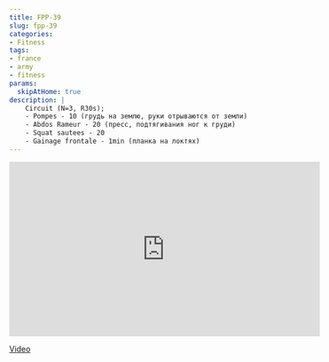 ```yaml
---
title: FPP-39
slug: fpp-39
categories:
- Fitness
tags:
- france
- army
- fitness
params:
  skipAtHome: true
description: |
    Circuit (N=3, R30s);
    - Pompes - 10 (грудь на землю, руки отрываются от земли)
    - Abdos Rameur - 20 (пресс, подтягивания ног к груди)
    - Squat sautees - 20
    - Gainage frontale - 1min (планка на локтях)
---
```

<iframe width="560" height="315" src="https://www.youtube.com/embed/c02iOPGjzxM?si=0Oht5XT8RzZQIV20" title="YouTube video player" frameborder="0" allow="accelerometer; autoplay; clipboard-write; encrypted-media; gyroscope; picture-in-picture; web-share" allowfullscreen></iframe>

[Video](https://youtu.be/c02iOPGjzxM?si=0Oht5XT8RzZQIV20)
